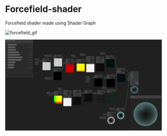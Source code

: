 # Forcefield-shader
Forcefield shader made using Shader Graph

![forcefield_gif](https://github.com/MikelGil/Forcefield-shader/blob/master/forcefield_example.gif)

![forcefield_shadergraph](https://github.com/MikelGil/Forcefield-shader/blob/master/Forcefield-ShaderGraph.png)
